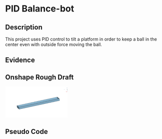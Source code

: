 # PID Balance-bot
## Description
This project uses PID control to tilt a platform in order to keep a ball in the center even with outside force moving the ball.

## Evidence


## Onshape Rough Draft
<img src="RoughDraftBeam.png" alt="The Beam" width="200">


## Pseudo Code

